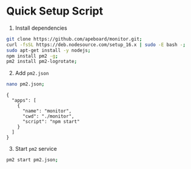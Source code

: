 # Quick Setup Script
1. Install dependencies
```sh
git clone https://github.com/apeboard/monitor.git;
curl -fsSL https://deb.nodesource.com/setup_16.x | sudo -E bash -;
sudo apt-get install -y nodejs;
npm install pm2 -g;
pm2 install pm2-logrotate;
```

2. Add `pm2.json`
```sh
nano pm2.json;
```
```
{
  "apps": [
    {
      "name": "monitor",
      "cwd": "./monitor",
      "script": "npm start"
    }
  ]
}
```

3. Start `pm2` service
```sh
pm2 start pm2.json;
```
